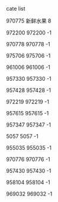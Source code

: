 cate list

970775 新鲜水果 8

972200 972200 -1

970778 970778 -1

975706 975706 -1

961006 961006 -1

957330 957330 -1

957428 957428 -1

972219 972219 -1

957615 957615 -1

957347 957347 -1

5057 5057 -1

955035 955035 -1

970776 970776 -1

957430 957430 -1

958104 958104 -1

969032 969032 -1

